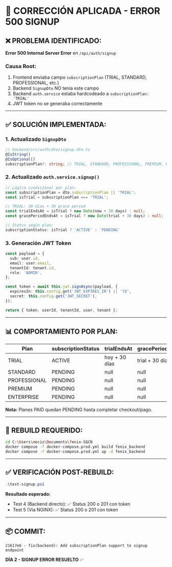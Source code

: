 # 🔧 CORRECCIÓN APLICADA - ERROR 500 SIGNUP

## ❌ PROBLEMA IDENTIFICADO:
**Error 500 Internal Server Error** en `/api/auth/signup`

### Causa Root:
1. Frontend enviaba campo `subscriptionPlan` (TRIAL, STANDARD, PROFESSIONAL, etc.)
2. Backend `SignupDto` NO tenía este campo
3. Backend `auth.service` estaba hardcodeado a `subscriptionPlan: 'TRIAL'`
4. JWT token no se generaba correctamente

---

## ✅ SOLUCIÓN IMPLEMENTADA:

### 1. **Actualizado `SignupDto`**
```typescript
// backend/src/auth/dto/signup.dto.ts
@IsString()
@IsOptional()
subscriptionPlan?: string; // TRIAL, STANDARD, PROFESSIONAL, PREMIUM, ENTERPRISE
```

### 2. **Actualizado `auth.service.signup()`**
```typescript
// Lógica condicional por plan:
const subscriptionPlan = dto.subscriptionPlan || 'TRIAL';
const isTrial = subscriptionPlan === 'TRIAL';

// TRIAL: 30 días + 30 grace period
const trialEndsAt = isTrial ? new Date(now + 30 days) : null;
const gracePeriodEndsAt = isTrial ? new Date(trial + 30 days) : null;

// Status según plan:
subscriptionStatus: isTrial ? 'ACTIVE' : 'PENDING'
```

### 3. **Generación JWT Token**
```typescript
const payload = {
  sub: user.id,
  email: user.email,
  tenantId: tenant.id,
  role: 'ADMIN',
};

const token = await this.jwt.signAsync(payload, {
  expiresIn: this.config.get('JWT_EXPIRES_IN') || '7d',
  secret: this.config.get('JWT_SECRET'),
});

return { token, userId, tenantId, user, tenant };
```

---

## 📊 COMPORTAMIENTO POR PLAN:

| Plan | subscriptionStatus | trialEndsAt | gracePeriodEndsAt |
|------|-------------------|-------------|-------------------|
| TRIAL | ACTIVE | hoy + 30 días | trial + 30 días |
| STANDARD | PENDING | null | null |
| PROFESSIONAL | PENDING | null | null |
| PREMIUM | PENDING | null | null |
| ENTERPRISE | PENDING | null | null |

**Nota:** Planes PAID quedan PENDING hasta completar checkout/pago.

---

## 🚀 REBUILD REQUERIDO:

```bash
cd C:\Users\meciz\Documents\fenix-SGCN
docker compose -f docker-compose.prod.yml build fenix_backend
docker compose -f docker-compose.prod.yml up -d fenix_backend
```

---

## ✅ VERIFICACIÓN POST-REBUILD:

```powershell
.\test-signup.ps1
```

**Resultado esperado:**
- Test 4 (Backend directo): ✅ Status 200 o 201 con token
- Test 5 (Via NGINX): ✅ Status 200 o 201 con token

---

## 📦 COMMIT:
```
21617e6 - fix(backend): Add subscriptionPlan support to signup endpoint
```

**DÍA 2 - SIGNUP ERROR RESUELTO** ✅
